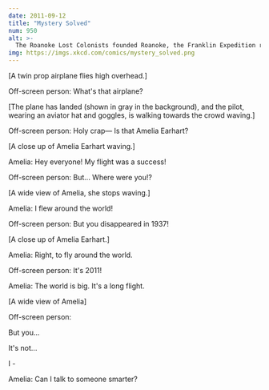 ```yaml
---
date: 2011-09-12
title: "Mystery Solved"
num: 950
alt: >-
  The Roanoke Lost Colonists founded Roanoke, the Franklin Expedition reached the Pacific in 2009 when the Northwest Passage opened, and Jimmy Hoffa currently heads the Teamsters Union--he just started going by 'James'.
img: https://imgs.xkcd.com/comics/mystery_solved.png
---
```

[A twin prop airplane flies high overhead.]

Off-screen person: What's that airplane?

[The plane has landed (shown in gray in the background), and the pilot, wearing an aviator hat and goggles, is walking towards the crowd waving.]

Off-screen person: Holy crap— Is that Amelia Earhart?

[A close up of Amelia Earhart waving.]

Amelia: Hey everyone! My flight was a success!

Off-screen person: But... Where were you!?

[A wide view of Amelia, she stops waving.]

Amelia: I flew around the world!

Off-screen person: But you disappeared in 1937!

[A close up of Amelia Earhart.]

Amelia: Right, to fly around the world.

Off-screen person: It's 2011!

Amelia: The world is big. It's a long flight.

[A wide view of Amelia]

Off-screen person:

But you...

It's not...

I -

Amelia: Can I talk to someone smarter?
